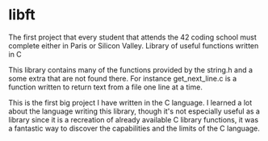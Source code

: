 # libft
The first project that every student that attends the 42 coding school must complete either in Paris or Silicon Valley.
Library of useful functions written in C

This library contains many of the functions provided by the string.h and a some extra that are not found there. 
For instance get_next_line.c is a function written to return text from a file one line at a time. 

This is the first big project I have written in the C language. I learned a lot about the language writing this library, though it's not especially useful as a library since it is a recreation of already available C library functions, it was a fantastic way to discover the capabilities and the limits of the C language.  
